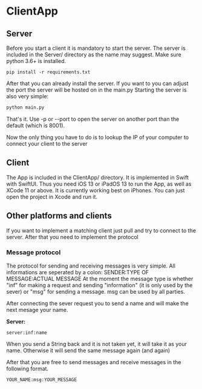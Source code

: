 #  ClientApp

## Server

Before you start a client it is mandatory to start the server.
The server is included in the Server/ directory as the name may suggest.
Make sure python 3.6+ is installed.

```
pip install -r requirements.txt
```

After that you can already install the server. If you want to you can adjust the port the server will be hosted on in the main.py
Starting the server is also very simple:

```python
python main.py
```

That's it. Use -p or --port to open the server on another port than the default (which is 8001). 

Now the only thing you have to do is to lookup the IP of your computer to connect your client to the server

## Client
The App is included in the ClientApp/ directory. It is implemented in Swift with SwiftUI. Thus you need iOS 13 or iPadOS 13 to run the App, as well as XCode 11 or above.
It is currently working best on iPhones. You can just open the project in Xcode and run it.

## Other platforms and clients

If you want to implement a matching client just pull and try to connect to the server. After that you need to implement the protocol

### Message protocol
The protocol for sending and receiving messages is very simple. All informations are seperated by a colon: SENDER:TYPE OF MESSAGE:ACTUAL MESSAGE
At the moment the message type is whether "inf" for making a request and sending "information" (it is only used by the sever) or "msg" for sending a message. msg can be used by all parties.

After connecting the sever request you to send a name and will make the next mesage your name.

__Server:__
```
server:inf:name
```
When you send a String back and it is not taken yet, it will take it as your name. Otherwise it will send the same message again (and again)

After that you are free to send messages and receive messages in the following format.

```
YOUR_NAME:msg:YOUR_MESSAGE
```
